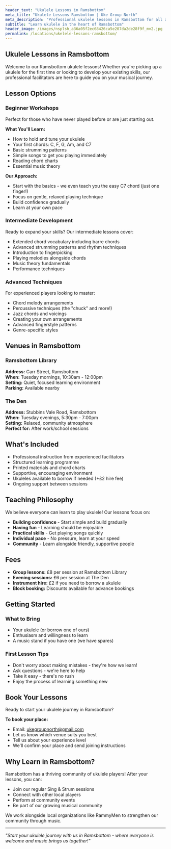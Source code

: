```yaml
---
header_text: "Ukulele Lessons in Ramsbottom"
meta_title: "Ukulele Lessons Ramsbottom | Uke Group North"
meta_description: "Professional ukulele lessons in Ramsbottom for all ages and abilities. Learn with Uke Group North at Ramsbottom Library and The Den."
subtitle: "Learn ukulele in the heart of Ramsbottom"
header_image: /images/nsplsh_a36a05f2ec68426ca5e207da2de28f9f_mv2.jpg
permalink: /locations/ukelele-lessons-ramsbottom/
---
```


## Ukulele Lessons in Ramsbottom

Welcome to our Ramsbottom ukulele lessons! Whether you're picking up a ukulele for the first time or looking to develop your existing skills, our professional facilitators are here to guide you on your musical journey.

## Lesson Options

### Beginner Workshops

Perfect for those who have never played before or are just starting out.

**What You'll Learn:**
- How to hold and tune your ukulele
- Your first chords: C, F, G, Am, and C7
- Basic strumming patterns
- Simple songs to get you playing immediately
- Reading chord charts
- Essential music theory

**Our Approach:**
- Start with the basics - we even teach you the easy C7 chord (just one finger!)
- Focus on gentle, relaxed playing technique
- Build confidence gradually
- Learn at your own pace

### Intermediate Development

Ready to expand your skills? Our intermediate lessons cover:

- Extended chord vocabulary including barre chords
- Advanced strumming patterns and rhythm techniques
- Introduction to fingerpicking
- Playing melodies alongside chords
- Music theory fundamentals
- Performance techniques

### Advanced Techniques

For experienced players looking to master:

- Chord melody arrangements
- Percussive techniques (the "chuck" and more!)
- Jazz chords and voicings
- Creating your own arrangements
- Advanced fingerstyle patterns
- Genre-specific styles

## Venues in Ramsbottom

### Ramsbottom Library
**Address:** Carr Street, Ramsbottom  
**When:** Tuesday mornings, 10:30am - 12:00pm  
**Setting:** Quiet, focused learning environment  
**Parking:** Available nearby  

### The Den
**Address:** Stubbins Vale Road, Ramsbottom  
**When:** Tuesday evenings, 5:30pm - 7:00pm  
**Setting:** Relaxed, community atmosphere  
**Perfect for:** After work/school sessions  

## What's Included

- Professional instruction from experienced facilitators
- Structured learning programme
- Printed materials and chord charts
- Supportive, encouraging environment
- Ukuleles available to borrow if needed (+£2 hire fee)
- Ongoing support between sessions

## Teaching Philosophy

We believe everyone can learn to play ukulele! Our lessons focus on:

- **Building confidence** - Start simple and build gradually
- **Having fun** - Learning should be enjoyable
- **Practical skills** - Get playing songs quickly
- **Individual pace** - No pressure, learn at your speed
- **Community** - Learn alongside friendly, supportive people

## Fees

- **Group lessons:** £8 per session at Ramsbottom Library
- **Evening sessions:** £6 per session at The Den
- **Instrument hire:** £2 if you need to borrow a ukulele
- **Block booking:** Discounts available for advance bookings

## Getting Started

### What to Bring
- Your ukulele (or borrow one of ours)
- Enthusiasm and willingness to learn
- A music stand if you have one (we have spares)

### First Lesson Tips
- Don't worry about making mistakes - they're how we learn!
- Ask questions - we're here to help
- Take it easy - there's no rush
- Enjoy the process of learning something new

## Book Your Lessons

Ready to start your ukulele journey in Ramsbottom? 

**To book your place:**
- Email: [ukegroupnorth@gmail.com](mailto:ukegroupnorth@gmail.com)
- Let us know which venue suits you best
- Tell us about your experience level
- We'll confirm your place and send joining instructions

## Why Learn in Ramsbottom?

Ramsbottom has a thriving community of ukulele players! After your lessons, you can:
- Join our regular Sing & Strum sessions
- Connect with other local players
- Perform at community events
- Be part of our growing musical community

We work alongside local organizations like RammyMen to strengthen our community through music.

---

*"Start your ukulele journey with us in Ramsbottom - where everyone is welcome and music brings us together!"*